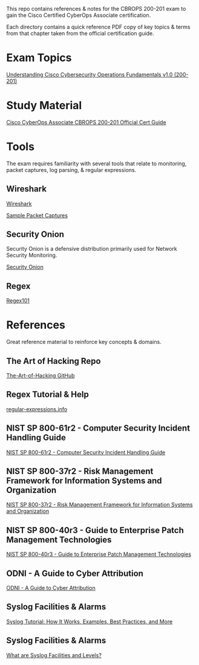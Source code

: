 This repo contains references & notes for the CBROPS 200-201 exam to gain the  Cisco Certified CyberOps Associate certification. 

Each directory contains a quick reference PDF copy of key topics & terms from that chapter taken from the official certification guide.  

# Exam Topics
[Understanding Cisco Cybersecurity Operations Fundamentals v1.0 (200-201)](https://learningcontent.cisco.com/documents/exam-topics/200-201-CBROPS-v1.0.pdf)

# Study Material
[Cisco CyberOps Associate CBROPS 200-201 Official Cert Guide](https://www.ciscopress.com/store/cisco-cyberops-associate-cbrops-200-201-official-cert-9780136807834)

# Tools
The exam requires familiarity with several tools that relate to monitoring, packet captures, log parsing, & regular expressions.

## Wireshark
[Wireshark](https://www.wireshark.org/)

[Sample Packet Captures](https://github.com/The-Art-of-Hacking/h4cker/tree/master/pcaps)

## Security Onion
Security Onion is a defensive distribution primarily used for Network Security Monitoring.

[Security Onion](https://securityonionsolutions.com/)

## Regex
[Regex101](https://regex101.com/)

# References
Great reference material to reinforce key concepts & domains.

## The Art of Hacking Repo
[The-Art-of-Hacking GitHub](https://github.com/The-Art-of-Hacking/h4cker)

## Regex Tutorial & Help
[regular-expressions.info](https://www.regular-expressions.info/quickstart.html)

## NIST SP 800-61r2 - Computer Security Incident Handling Guide
[NIST SP 800-61r2 - Computer Security Incident Handling Guide](https://nvlpubs.nist.gov/nistpubs/SpecialPublications/NIST.SP.800-61r2.pdf)

## NIST SP 800-37r2 - Risk Management Framework for Information Systems and Organization
[NIST SP 800-37r2 - Risk Management Framework for Information Systems and Organization](https://nvlpubs.nist.gov/nistpubs/SpecialPublications/NIST.SP.800-37r2.pdf)

## NIST SP 800-40r3 - Guide to Enterprise Patch Management Technologies
[NIST SP 800-40r3 - Guide to Enterprise Patch Management Technologies](https://nvlpubs.nist.gov/nistpubs/SpecialPublications/NIST.SP.800-40r3.pdf)

## ODNI - A Guide to Cyber Attribution
[ODNI - A Guide to Cyber Attribution](https://www.dni.gov/files/CTIIC/documents/ODNI_A_Guide_to_Cyber_Attribution.pdf)

## Syslog Facilities & Alarms
[Syslog Tutorial: How It Works, Examples, Best Practices, and More](https://stackify.com/syslog-101/)

## Syslog Facilities & Alarms
[What are Syslog Facilities and Levels?](https://success.trendmicro.com/solution/TP000086250-What-are-Syslog-Facilities-and-Levels)